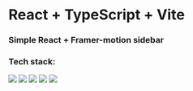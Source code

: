 # React + TypeScript + Vite

### Simple React + Framer-motion sidebar

### Tech stack:
<img src='https://img.shields.io/badge/React-20232A?style=for-the-badge&logo=react&logoColor=61DAFB'>
<img src='https://img.shields.io/badge/Vite-B73BFE?style=for-the-badge&logo=vite&logoColor=FFD62E'>
<img src='https://img.shields.io/badge/Jotai-fff?style=for-the-badge'/>
<img src='  https://img.shields.io/badge/Tailwind_CSS-black?style=for-the-badge&logo=tailwind-css&logoColor=blue'>
<img src='https://img.shields.io/badge/Framer motion-black?style=for-the-badge&logo=framer&logoColor=white'/>
